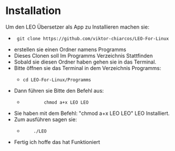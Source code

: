 # Installation

Um den LEO Übersetzer als App zu Installieren machen sie:
-      git clone https://github.com/viktor-chiarcos/LEO-For-Linux
-  erstellen sie einen Ordner namens Programms
- Dieses Clonen soll Im Programms Verzeichnis Stattfinden
- Sobald sie diesen Ordner haben gehen sie in das Terminal.
- Bitte öffnen sie das Terminal in dem Verzeichnis Programms:
  -     cd LEO-For-Linux/Programms
- Dann führen sie Bitte den Befehl aus:
  - 			chmod a+x LEO LEO
- Sie haben mit dem Befehl: "chmod a+x LEO LEO" LEO Installiert.
- Zum ausführen sagen sie:
  - 		./LEO
- Fertig ich hoffe das hat Funktioniert 
